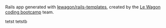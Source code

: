 Rails app generated with [lewagon/rails-templates](https://github.com/lewagon/rails-templates), created by the [Le Wagon coding bootcamp](https://www.lewagon.com) team.

tetst
tetstb
